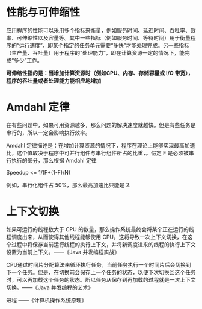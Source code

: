 # 性能与可伸缩性

应用程序的性能可以采用多个指标来衡量，例如服务时间、延迟时间、吞吐率、效率、可伸缩性以及容量等。其中一些指标（例如服务时间、等待时间）用于衡量程序的“运行速度”，即某个指定的任务单元需要“多快”才能处理完成。另一些指标（生产量、吞吐量）用于程序的“处理能力”，即在计算资源一定的情况下，能完成“多少”工作。

**可伸缩性指的是：当增加计算资源时（例如CPU、内存、存储容量或 I/O 带宽），程序的吞吐量或者处理能力能相应地增加**

# Amdahl 定律

在有些问题中，如果可用资源越多，那么问题的解决速度就越快。但是有些任务是串行的，所以一定会影响执行效率。

Amdahl 定律描述是：在增加计算资源的情况下，程序在理论上能够实现最高加速比，这个值取决于程序中可并行组件与串行组件所占的比重，。假定 F 是必须被串行执行的部分，那么根据 Amdahl 定律

Speedup <= 1/(F+(1-F)/N)

例如，串行化组件占 50%，那么最高加速比只能是 2.

# 上下文切换

如果可运行的线程数大于 CPU 的数量，那么操作系统最终会将某个正在运行的线程调度出来，从而使得其他线程能够使用 CPU。这将导致一次上下文切换，在这个过程中将保存当前运行线程的执行上下文，并将新调度进来的线程的执行上下文设置为当前上下文。——《Java 并发编程实战》

CPU通过时间片分配算法来循环执行任务，当前任务执行一个时间片后会切换到下一个任务。但是，在切换前会保存上一个任务的状态，以便下次切换回这个任务时，可以再加载这个任务的状态。所以任务从保存到再加载的过程就是一次上下文切换。——《Java 并发编程的艺术》

进程 ——《计算机操作系统原理》